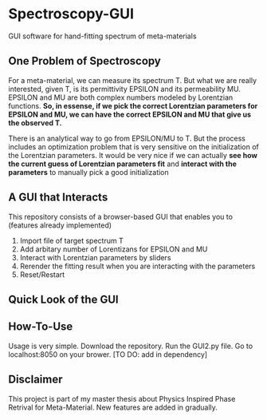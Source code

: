 # Spectroscopy-GUI
GUI software for hand-fitting spectrum of meta-materials

## One Problem of Spectroscopy
For a meta-material, we can measure its spectrum T. But what we are really interested, given T, is its permittivity EPSILON and its permeability MU. 
EPSILON and MU are both complex numbers modeled by Lorentzian functions. **So, in essense, if we pick the correct Lorentzian parameters for EPSILON and MU, 
we can have the correct EPSILON and MU that give us the observed T.**

There is an analytical way to go from EPSILON/MU to T. But the process includes an optimization problem that is very sensitive on the initialization
of the Lorentzian parameters. It would be very nice if we can actually **see how the current guess of Lorentzian parameters fit** and **interact with the parameters**
to manually pick a good initialization

## A GUI that Interacts
This repository consists of a browser-based GUI that enables you to (features already implemented)
1. Import file of target spectrum T
2. Add arbitary number of Lorentizans for EPSILON and MU
3. Interact with Lorentzian parameters by sliders 
4. Rerender the fitting result when you are interacting with the parameters
5. Reset/Restart

## Quick Look of the GUI 

## How-To-Use
Usage is very simple. Download the repository. Run the GUI2.py file. Go to localhost:8050 on your brower.
[TO DO: add in dependency]

## Disclaimer
This project is part of my master thesis about Physics Inspired Phase Retrival for Meta-Material.
New features are added in gradually.
